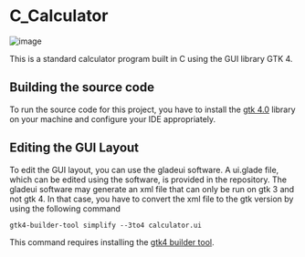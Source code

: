 # C_Calculator
![image](https://github.com/user-attachments/assets/ba45d436-6150-4cea-bfc9-dafedf06ab93)

This is a standard calculator program built in C using the GUI library GTK 4.

## Building the source code
To run the source code for this project, you have to install the [gtk 4.0](https://www.gtk.org/) library on your machine and configure your IDE appropriately.
## Editing the GUI Layout
To edit the GUI layout, you can use the gladeui software. A ui.glade file, which can be edited using the software, is provided in the repository. The gladeui software may generate an xml file that can only be run on gtk 3 and not gtk 4. In that case, you have to convert the xml file to the gtk version by using the following command
````
gtk4-builder-tool simplify --3to4 calculator.ui
````
This command requires installing the [gtk4 builder tool](https://www.gtk.org/docs/installations/windows/).
